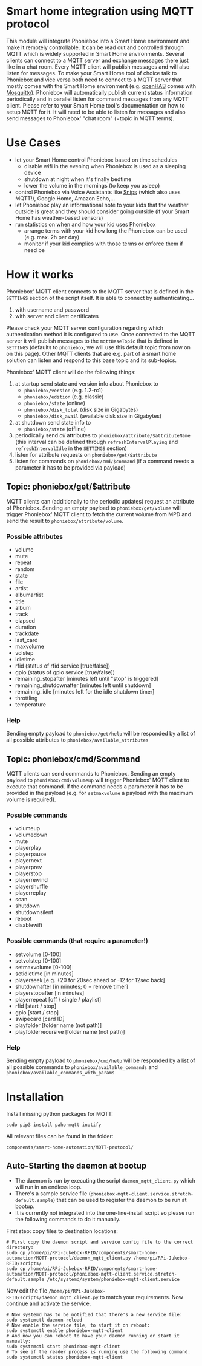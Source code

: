 
# Smart home integration using MQTT protocol

This module will integrate Phoniebox into a Smart Home environment and make it remotely controllable. It can be read out and controlled through MQTT which is widely supported in Smart Home environments. Several clients can connect to a MQTT server and exchange messages there just like in a chat room. Every MQTT client will publish messages and will also listen for messages. To make your Smart Home tool of choice talk to Phoniebox and vice versa both need to connect to a MQTT server that mostly comes with the Smart Home environment (e.g. [openHAB](https://openhab.org) comes with [Mosquitto](http://mosquitto.org/)). Phoniebox will automatically publish current status information periodically and in parallel listen for command messages from any MQTT client. Please refer to your Smart Home tool's documentation on how to setup MQTT for it. It will need to be able to listen for messages and also send messages to Phoniebox' "chat room" (=topic in MQTT terms).

# Use Cases

* let your Smart Home control Phoniebox based on time schedules
   * disable wifi in the evening when Phoniebox is used as a sleeping device
   * shutdown at night when it's finally bedtime
   * lower the volume in the mornings (to keep you asleep)
* control Phoniebox via Voice Assistants like [Snips](https://snips.ai) (which also uses MQTT!), Google Home, Amazon Echo,...
* let Phoniebox play an informational note to your kids that the weather outside is great and they should consider going outside (if your Smart Home has weather-based sensors)
* run statistics on when and how your kid uses Phoniebox
   * arrange terms with your kid how long the Phoniebox can be used (e.g. max. 2h per day)
   * monitor if your kid complies with those terms or enforce them if need be

# How it works
Phoniebox' MQTT client connects to the MQTT server that is defined in the `SETTINGS` section of the script itself. It is able to connect by authenticating...

1) with username and password
2) with server and client certificates

Please check your MQTT server configuration regarding which authentication method it is configured to use. Once connected to the MQTT server it will publish messages to the `mqttBaseTopic` that is defined in `SETTINGS` (defaults to `phoniebox`, we will use this default topic from now on on this page). Other MQTT clients that are e.g. part of a smart home solution can listen and respond to this base topic and its sub-topics.

Phoniebox' MQTT client will do the following things:

1. at startup send state and version info about Phoniebox to
   - `phoniebox/version` (e.g. 1.2-rc1)
   - `phoniebox/edition` (e.g. classic)
   - `phoniebox/state` (online)
   - `phoniebox/disk_total` (disk size in Gigabytes)
   - `phoniebox/disk_avail` (available disk size in Gigabytes)
2. at shutdown send state info to
   - `phoniebox/state` (offline)
3. periodically send *all* attributes to `phoniebox/attribute/$attributeName` (this interval can be defined through `refreshIntervalPlaying` and `refreshIntervalIdle` in the `SETTINGS` section)
4. listen for attribute requests on `phoniebox/get/$attribute`
5. listen for commands on `phoniebox/cmd/$command` (if a command needs a parameter it has to be provided via payload)

## Topic: phoniebox/get/$attribute
MQTT clients can (additionally to the periodic updates) request an attribute of Phoniebox. Sending an empty payload to `phoniebox/get/volume` will trigger Phoniebox' MQTT client to fetch the current volume from MPD and send the result to `phoniebox/attribute/volume`. 

### Possible attributes
- volume
- mute
- repeat
- random
- state
- file
- artist
- albumartist
- title
- album
- track
- elapsed
- duration
- trackdate
- last_card
- maxvolume
- volstep
- idletime
- rfid (status of rfid service [true/false])
- gpio (status of gpio service [true/false])
- remaining_stopafter [minutes left until "stop" is triggered]
- remaining_shutdownafter [minutes left until shutdown]
- remaining_idle [minutes left for the idle shutdown timer]
- throttling
- temperature

### Help
Sending empty payload to `phoniebox/get/help` will be responded by a list of all possible attributes to `phoniebox/available_attributes`

## Topic: phoniebox/cmd/$command
MQTT clients can send commands to Phoniebox. Sending an empty payload to `phoniebox/cmd/volumeup` will trigger Phoniebox' MQTT client to execute that command. If the command needs a parameter it has to be provided in the payload (e.g. for `setmaxvolume` a payload with the maximum volume is required).

### Possible commands
- volumeup
- volumedown
- mute
- playerplay
- playerpause
- playernext
- playerprev
- playerstop
- playerrewind
- playershuffle
- playerreplay
- scan
- shutdown
- shutdownsilent
- reboot
- disablewifi

### Possible commands (that require a parameter!)
- setvolume [0-100]
- setvolstep [0-100]
- setmaxvolume [0-100]
- setidletime [in minutes]
- playerseek [e.g. +20 for 20sec ahead or -12 for 12sec back]
- shutdownafter [in minutes; 0 = remove timer]
- playerstopafter [in minutes]
- playerrepeat [off / single / playlist]
- rfid [start / stop]
- gpio [start / stop]
- swipecard [card ID]
- playfolder [folder name (not path)]
- playfolderrecursive [folder name (not path)]

### Help
Sending empty payload to `phoniebox/cmd/help` will be responded by a list of all possible commands to `phoniebox/available_commands` and `phoniebox/available_commands_with_params`

# Installation

Install missing python packages for MQTT:

~~~
sudo pip3 install paho-mqtt inotify
~~~

All relevant files can be found in the folder:

~~~
components/smart-home-automation/MQTT-protocol/
~~~

## Auto-Starting the daemon at bootup

* The daemon is run by executing the script `daemon_mqtt_client.py` which will run in an endless loop.
* There's a sample service file (`phoniebox-mqtt-client.service.stretch-default.sample`) that can be used to register the daemon to be run at bootup. 
* It is currently not integrated into the one-line-install script so please run the following commands to do it manually.

First step: copy files to destination locations:

~~~
# First copy the daemon script and service config file to the correct directory:
sudo cp /home/pi/RPi-Jukebox-RFID/components/smart-home-automation/MQTT-protocol/daemon_mqtt_client.py /home/pi/RPi-Jukebox-RFID/scripts/
sudo cp /home/pi/RPi-Jukebox-RFID/components/smart-home-automation/MQTT-protocol/phoniebox-mqtt-client.service.stretch-default.sample /etc/systemd/system/phoniebox-mqtt-client.service
~~~

Now edit the file `/home/pi/RPi-Jukebox-RFID/scripts/daemon_mqtt_client.py` to match your requirements.
Now continue and activate the service.

~~~
# Now systemd has to be notified that there's a new service file:
sudo systemctl daemon-reload
# Now enable the service file, to start it on reboot:
sudo systemctl enable phoniebox-mqtt-client
# And now you can reboot to have your daemon running or start it manually:
sudo systemctl start phoniebox-mqtt-client
# To see if the reader process is running use the following command:
sudo systemctl status phoniebox-mqtt-client
~~~
